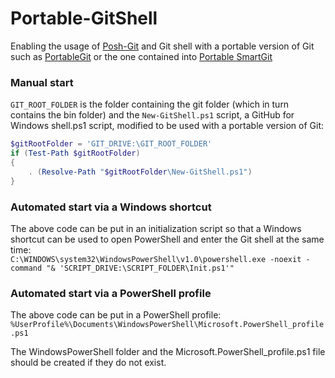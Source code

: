 # Portable-GitShell
Enabling the usage of [Posh-Git](http://github.com/dahlbyk/posh-git) and Git shell with a portable version of Git such as [PortableGit](http://github.com/msysgit/msysgit/releases) or the one contained into [Portable SmartGit](http://www.syntevo.com/smartgit/download)

### Manual start
`GIT_ROOT_FOLDER` is the folder containing the git folder (which in turn contains the bin folder) and the `New-GitShell.ps1` script, a GitHub for Windows shell.ps1 script, modified to be used with a portable version of Git:
```powershell
$gitRootFolder = 'GIT_DRIVE:\GIT_ROOT_FOLDER'
if (Test-Path $gitRootFolder)
{
    . (Resolve-Path "$gitRootFolder\New-GitShell.ps1")
}
```

### Automated start via a Windows shortcut
The above code can be put in an initialization script so that a Windows shortcut can be used to open PowerShell and enter the Git shell at the same time:  
`C:\WINDOWS\system32\WindowsPowerShell\v1.0\powershell.exe -noexit -command "& 'SCRIPT_DRIVE:\SCRIPT_FOLDER\Init.ps1'"`

### Automated start via a PowerShell profile
The above code can be put in a PowerShell profile:  
`%UserProfile%\Documents\WindowsPowerShell\Microsoft.PowerShell_profile.ps1`

The WindowsPowerShell folder and the Microsoft.PowerShell_profile.ps1 file should be created if they do not exist.
